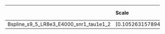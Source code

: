 |                                        | Scale                 | Scale tensor   | Learning Rate   | Number of parameters   | Best PSNR            |
|:---------------------------------------|:----------------------|:---------------|:----------------|:-----------------------|:---------------------|
| Bspline_s9_5_LR8e3_E4000_snr1_tau1e1_2 | [0.10526315789473684] | [0.0]          | [0.008]         | [133123]               | [26.172618865966797] |